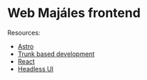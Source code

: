 # Web Majáles frontend

Resources:
 - [Astro](https://astro.build/)
 - [Trunk based development](https://trunkbaseddevelopment.com/)
 - [React](https://react.dev/)
 - [Headless UI](https://headlessui.com/)